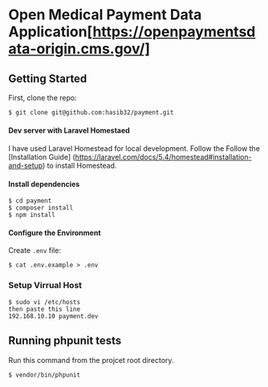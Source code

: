 # Open Medical Payment Data Application[https://openpaymentsdata-origin.cms.gov/]
## Getting Started
First, clone the repo:
```bash
$ git clone git@github.com:hasib32/payment.git
```
#### Dev server with Laravel Homestaed
I have used Laravel Homestead for local development. Follow the Follow the [Installation Guide]
(https://laravel.com/docs/5.4/homestead#installation-and-setup) to install Homestead.

#### Install dependencies
```
$ cd payment
$ composer install
$ npm install
```

#### Configure the Environment
Create `.env` file:
```
$ cat .env.example > .env
```
### Setup Virrual Host
```
$ sudo vi /etc/hosts
then paste this line
192.168.10.10 payment.dev
```

## Running phpunit tests
Run this command from the projcet root directory.
```bash
$ vendor/bin/phpunit
```
